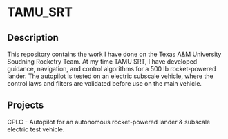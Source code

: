 # TAMU_SRT

## Description
This repository contains the work I have done on the Texas A&M University Soudning Rocketry Team. At my time TAMU SRT, I have developed guidance, navigation, and control algorithms for a 500 lb rocket-powered lander. The autopilot is tested on an electric subscale vehicle, where the control laws and filters are validated before use on the main vehicle.

## Projects
CPLC - Autopilot for an autonomous rocket-powered lander & subscale electric test vehicle.
